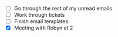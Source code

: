 - [ ] Go through the rest of my unread emails
- [ ] Work through tickets
- [ ] Finish email templates
- [x] Meeting with Robyn at 2